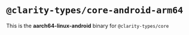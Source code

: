 # `@clarity-types/core-android-arm64`

This is the **aarch64-linux-android** binary for `@clarity-types/core`
